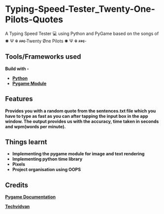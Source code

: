 # Typing-Speed-Tester_Twenty-One-Pilots-Quotes
A Typing Speed Tester 💻 using Python  and PyGame based on the songs of ✺ Ψ ☬ ғ̶ᴘ̶ᴇ̶ Twenty Øne Pilots ✺ Ψ ☬ ғ̶ᴘ̶ᴇ̶

## Tools/Frameworks used 
<b>Build with<b> -
 - [Python](https://python.org)
 - [Pygame Module](https://pygame.org)

## Features 
Provides you with a random quote from the sentences.txt file which you have to type as fast as you can after tapping the input box in the app window. The output provides us with the accuracy, time taken in seconds and wpm(words per minute).

## Things learnt 
- Implementing the pygame module for image and text rendering
- Implementing python time library
- Pixels
- Project organisation using OOPS 

## Credits
[Pygame Documentation](https://pygame.org/docs)

[Techvidvan](https://techvidvan.com)


  
